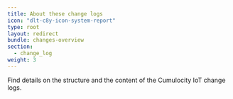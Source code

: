 ```yaml
---
title: About these change logs
icon: "dlt-c8y-icon-system-report"
type: root
layout: redirect
bundle: changes-overview
section:
  - change_log
weight: 3
---
```


Find details on the structure and the content of the Cumulocity IoT change logs.
